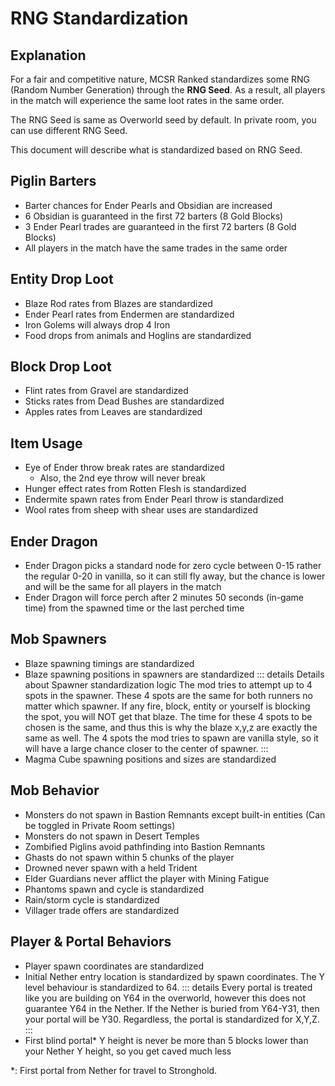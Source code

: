 # RNG Standardization

## Explanation
For a fair and competitive nature, MCSR Ranked standardizes some RNG (Random Number Generation) through the **RNG Seed**. As a result, all players in the match will experience the same loot rates in the same order.

The RNG Seed is same as Overworld seed by default. In private room, you can use different RNG Seed.

This document will describe what is standardized based on RNG Seed.

## Piglin Barters
- Barter chances for Ender Pearls and Obsidian are increased
- 6 Obsidian is guaranteed in the first 72 barters (8 Gold Blocks)
- 3 Ender Pearl trades are guaranteed in the first 72 barters (8 Gold Blocks)
- All players in the match have the same trades in the same order

## Entity Drop Loot
- Blaze Rod rates from Blazes are standardized
- Ender Pearl rates from Endermen are standardized
- Iron Golems will always drop 4 Iron
- Food drops from animals and Hoglins are standardized

## Block Drop Loot
- Flint rates from Gravel are standardized
- Sticks rates from Dead Bushes are standardized
- Apples rates from Leaves are standardized

## Item Usage
- Eye of Ender throw break rates are standardized
  - Also, the 2nd eye throw will never break
- Hunger effect rates from Rotten Flesh is standardized
- Endermite spawn rates from Ender Pearl throw is standardized
- Wool rates from sheep with shear uses are standardized

## Ender Dragon
- Ender Dragon picks a standard node for zero cycle between 0-15 rather the regular 0-20 in vanilla, so it can still fly away, but the chance is lower and will be the same for all players in the match
- Ender Dragon will force perch after 2 minutes 50 seconds (in-game time) from the spawned time or the last perched time

## Mob Spawners
- Blaze spawning timings are standardized
- Blaze spawning positions in spawners are standardized
::: details Details about Spawner standardization logic
The mod tries to attempt up to 4 spots in the spawner. These 4 spots are the same for both runners no matter which spawner. If any fire, block, entity or yourself is blocking the spot, you will NOT get that blaze. The time for these 4 spots to be chosen is the same, and thus this is why the blaze x,y,z are exactly the same as well. The 4 spots the mod tries to spawn are vanilla style, so it will have a large chance closer to the center of spawner.
:::
- Magma Cube spawning positions and sizes are standardized

## Mob Behavior
- Monsters do not spawn in Bastion Remnants except built-in entities (Can be toggled in Private Room settings)
- Monsters do not spawn in Desert Temples
- Zombified Piglins avoid pathfinding into Bastion Remnants
- Ghasts do not spawn within 5 chunks of the player
- Drowned never spawn with a held Trident
- Elder Guardians never afflict the player with Mining Fatigue
- Phantoms spawn and cycle is standardized
- Rain/storm cycle is standardized
- Villager trade offers are standardized

## Player & Portal Behaviors
- Player spawn coordinates are standardized
- Initial Nether entry location is standardized by spawn coordinates. The Y level behaviour is standardized to 64.
::: details
Every portal is treated like you are building on Y64 in the overworld, however this does not guarantee Y64 in the Nether. If the Nether is buried from Y64-Y31, then your portal will be Y30. Regardless, the portal is standardized for X,Y,Z.
:::
- First blind portal* Y height is never be more than 5 blocks lower than your Nether Y height, so you get caved much less

*: First portal from Nether for travel to Stronghold.
